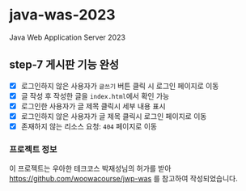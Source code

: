 # java-was-2023

Java Web Application Server 2023

## step-7 게시판 기능 완성

- [x]  로그인하지 않은 사용자가 `글쓰기` 버튼 클릭 시 로그인 페이지로 이동
- [x]  글 작성 후 작성한 글을 `index.html`에서 확인 가능
- [x]  로그인한 사용자가 글 제목 클릭시 세부 내용 표시
- [x]  로그인하지 않은 사용자가 글 제목 클릭시 로그인 페이지로 이동
- [x]  존재하지 않는 리소스 요청: `404` 페이지로 이동

### 프로젝트 정보 

이 프로젝트는 우아한 테크코스 박재성님의 허가를 받아 https://github.com/woowacourse/jwp-was 
를 참고하여 작성되었습니다.
